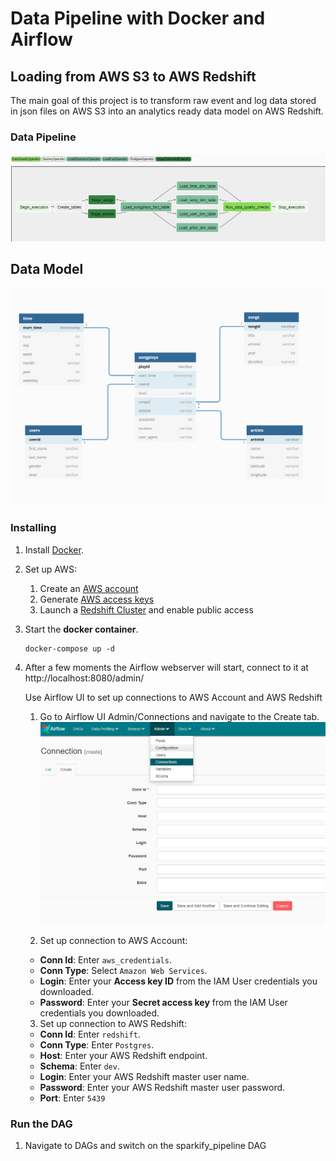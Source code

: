 # Data Pipeline with Docker and Airflow
## Loading from AWS S3 to AWS Redshift

The main goal of this project is to transform raw event and log data stored in json files on AWS S3 into an analytics ready data model on AWS Redshift.

### Data Pipeline
![DAG](./data-pipeline-dag.PNG)

## Data Model
![model](./data-model.PNG)

### Installing
1. Install [Docker](https://www.docker.com/get-started).

2. Set up AWS:
    1. Create an [AWS account](https://aws.amazon.com/premiumsupport/knowledge-center/create-and-activate-aws-account/)
    2. Generate [AWS access keys](https://docs.aws.amazon.com/general/latest/gr/aws-sec-cred-types.html)
    3. Launch a [Redshift Cluster](https://docs.aws.amazon.com/redshift/latest/gsg/rs-gsg-launch-sample-cluster.html) and enable public access


3. Start the **docker container**.
    ```
    docker-compose up -d
    ```

4. After a few moments the Airflow webserver will start, connect to it at http://localhost:8080/admin/

    Use Airflow UI to set up connections to AWS Account and AWS Redshift

    1. Go to Airflow UI Admin/Connections and navigate to the Create tab.
    ![AirFlow Admin Panel](./airflow-UI.PNG)

    2. Set up connection to AWS Account:
      * **Conn Id**: Enter `aws_credentials`.
      * **Conn Type**: Select `Amazon Web Services`.
      * **Login**: Enter your **Access key ID** from the IAM User credentials you downloaded.
      * **Password**: Enter your **Secret access key** from the IAM User credentials you downloaded.

    3. Set up connection to AWS Redshift:
      * **Conn Id**: Enter `redshift`.
      * **Conn Type**: Enter `Postgres`.
      * **Host**: Enter your AWS Redshift endpoint.
      * **Schema**: Enter `dev`.
      * **Login**: Enter your AWS Redshift master user name.
      * **Password**: Enter your AWS Redshift master user password.
      * **Port**: Enter `5439`

### Run the DAG
1. Navigate to DAGs and switch on the sparkify_pipeline DAG
